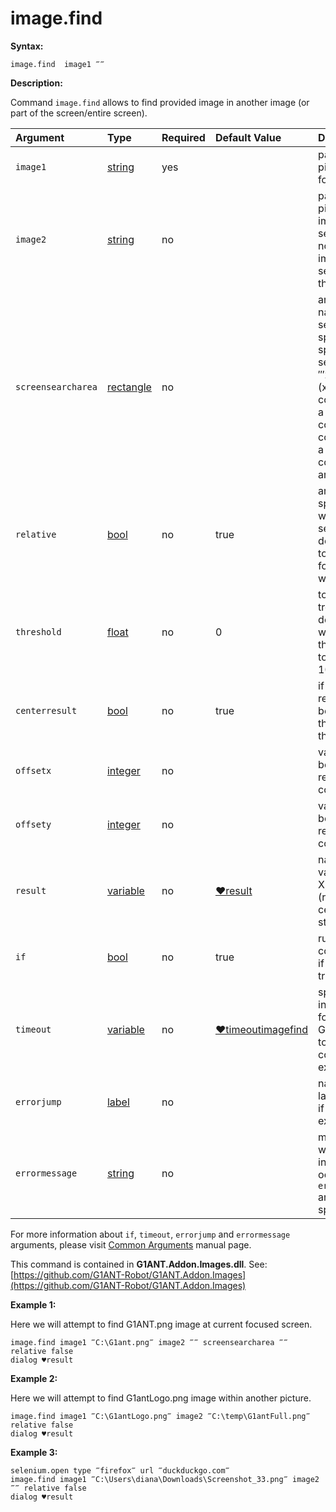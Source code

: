 # image.find

**Syntax:**

```text
image.find  image1 ‴‴
```

**Description:**

Command `image.find` allows to find provided image in another image \(or part of the screen/entire screen\).

| Argument | Type | Required | Default Value | Description |
| :--- | :--- | :--- | :--- | :--- |
| `image1` | [string](https://github.com/G1ANT-Robot/G1ANT.Manual/blob/master/G1ANT-Language/Structures/string.md) | yes |  | path of the picture to be found |
| `image2` | [string](https://github.com/G1ANT-Robot/G1ANT.Manual/blob/master/G1ANT-Language/Structures/string.md) | no |  | path of the picture where image1 will be searched- if not specified, image1 will be searched on the screen |
| `screensearcharea` | [rectangle](https://github.com/G1ANT-Robot/G1ANT.Manual/blob/master/G1ANT-Language/Structures/rectangle.md) | no |  | argument narrowing search area, specified can speed up the search, format: ‴x0⫽y0⫽x1⫽y1‴ \(x0,y0 – coordinates of a top left corner; x1,y1 – coordinates of a right bottom corner of the area\) |
| `relative` | [bool](https://github.com/G1ANT-Robot/G1ANT.Manual/blob/master/G1ANT-Language/Structures/bool.md) | no | true | argument specifying whether the search is to be done relatively to the foreground window |
| `threshold` | [float](https://github.com/G1ANT-Robot/G1ANT.Manual/blob/master/G1ANT-Language/Structures/float.md) | no | 0 | tolerance treshold- by default 0, which means the image has to match in 100% |
| `centerresult` | [bool](https://github.com/G1ANT-Robot/G1ANT.Manual/blob/master/G1ANT-Language/Structures/bool.md) | no | true | if specified, result point will be pointing at the middle of the found area |
| `offsetx` | [integer](https://github.com/G1ANT-Robot/G1ANT.Manual/blob/master/G1ANT-Language/Structures/integer.md) | no |  | value that will be added to the result's X coordinate |
| `offsety` | [integer](https://github.com/G1ANT-Robot/G1ANT.Manual/blob/master/G1ANT-Language/Structures/integer.md) | no |  | value that will be added to the result's Y coordinate |
| `result` | [variable](https://github.com/G1ANT-Robot/G1ANT.Manual/blob/master/G1ANT-Language/Special-Characters/variable.md) | no | [♥result](https://github.com/G1ANT-Robot/G1ANT.Manual/blob/master/G1ANT-Language/Common-Arguments.md) | name of variable where X,Y coordinates \(rectangle center\) will be stored |
| `if` | [bool](https://github.com/G1ANT-Robot/G1ANT.Manual/blob/master/G1ANT-Language/Structures/bool.md) | no | true | runs the command only if condition is true |
| `timeout` | [variable](https://github.com/G1ANT-Robot/G1ANT.Manual/blob/master/G1ANT-Language/Special-Characters/variable.md) | no | [♥timeoutimagefind](https://github.com/G1ANT-Robot/G1ANT.Manual/blob/master/G1ANT-Language/Variables/Special-Variables.md) | specifies time in milliseconds for G1ANT.Robot to wait for the command to be executed |
| `errorjump` | [label](https://github.com/G1ANT-Robot/G1ANT.Manual/blob/master/G1ANT-Language/Structures/label.md) | no |  | name of the label to jump to if given `timeout` expires |
| `errormessage` | [string](https://github.com/G1ANT-Robot/G1ANT.Manual/blob/master/G1ANT-Language/Structures/string.md) | no |  | message that will be shown in case error occurs and no `errorjump` argument is specified |

For more information about `if`, `timeout`, `errorjump` and `errormessage` arguments, please visit [Common Arguments](https://github.com/G1ANT-Robot/G1ANT.Manual/blob/master/G1ANT-Language/Common-Arguments.md) manual page.

This command is contained in **G1ANT.Addon.Images.dll**. See: [https://github.com/G1ANT-Robot/G1ANT.Addon.Images](https://github.com/G1ANT-Robot/G1ANT.Addon.Images)

**Example 1:**

Here we will attempt to find G1ANT.png image at current focused screen.

```text
image.find image1 ‴C:\G1ant.png‴ image2 ‴‴ screensearcharea ‴‴ relative false
dialog ♥result
```

**Example 2:**

Here we will attempt to find G1antLogo.png image within another picture.

```text
image.find image1 ‴C:\G1antLogo.png‴ image2 ‴C:\temp\G1antFull.png‴ relative false
dialog ♥result
```

**Example 3:**

```text
selenium.open type ‴firefox‴ url ‴duckduckgo.com‴
image.find image1 ‴C:\Users\diana\Downloads\Screenshot_33.png‴ image2 ‴‴ relative false
dialog ♥result
```

